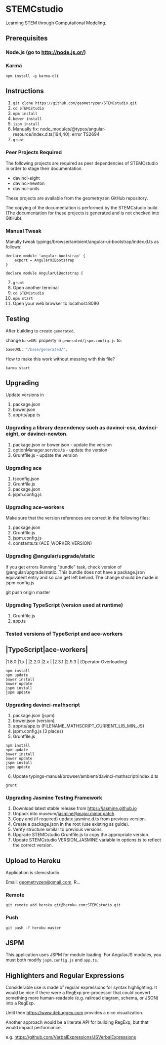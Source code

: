 # STEMCstudio

Learning STEM through Computational Modeling.

## Prerequisites

### Node.js (go to http://node.js.or/)

### Karma
```
npm install -g karma-cli
```

## Instructions

1. `git clone https://github.com/geometryzen/STEMCstudio.git`
2. `cd STEMCstudio`
3. `npm install`
4. `bower install`
6. `jspm install`
7. Manually fix: node_modules/@types/angular-resource/index.d.ts(194,40): error TS2694
8. `grunt`

### Peer Projects Required

The following projects are required as peer dependencies of STEMCstudio in order to stage their documentation.

* davinci-eight
* davinci-newton
* davinci-units

These projects are available from the geometryzen GitHub repository.

The copying of the documentation is performed by the STEMCstudio build.
(The documentation for these projects is generated and is not checked into GitHub).


### Manual Tweak

Manully tweak typings/browser/ambient/angular-ui-bootstrap/index.d.ts as follows:

```
declare module 'angular-bootstrap' {
    export = AngularUiBootstrap
}

declare module AngularUiBootstrap {
```

7. `grunt`
8. Open another terminal
9. `cd STEMCstudio`
10. `npm start`
11. Open your web browser to localhost:8080

## Testing

After building to create `generated`,

change `baseURL` property in `generated/jspm.config.js` to:

```js
baseURL: "/base/generated/",
```

How to make this work without messing with this file?

```
karma start
```

## Upgrading

Update versions in

1. package.json
2. bower.json
3. app/ts/app.ts

### Upgrading a library dependency such as davinci-csv, davinci-eight, or davinci-newton.

1. package.json or bower.json - update the version
2. optionManager.service.ts - update the version
3. Gruntfile.js - update the version


### Upgrading ace

1. tsconfig.json
2. Gruntfile.js
3. package.json
4. jspm.config.js

### Upgrading ace-workers

Make sure that the version references are correct in the following files:

1. package.json
2. Gruntfile.js
3. jspm.config.js
4. constants.ts (ACE_WORKER_VERSION)

### Upgrading @angular/upgrade/static

If you get errors Running "bundle" task, check version of @angular/upgrade/static.
This bundle does not have a package.json equivalent entry and so can get left behind.
The change should be made in jspm.config.js

git push origin master

### Upgrading TypeScript (version used at runtime)

1. Gruntfile.js
2. app.ts

### Tested versions of TypeScript and ace-workers

|TypeScript|ace-workers|
------------------------
|1.8.0     |1.x        |
|2.2.0     |2.x        |
|2.3.1     |2.9.3      | (Operator Overloading)

```
npm install
npm update
bower install
bower update
jspm install
jspm update
```

### Upgrading davinci-mathscript

1. package.json (jspm)
2. bower.json (version)
3. app/ts/app.ts (FILENAME_MATHSCRIPT_CURRENT_LIB_MIN_JS)
4. jspm.config.js (3 places)
5. Gruntfile.js

```
npm install
npm update
bower install
bower update
jspm install
jspm update
```

6. Update typings-manual/browser/ambient/davinci-mathscript/index.d.ts

```
grunt
```

### Upgrading Jasmine Testing Framework

1. Download latest stable release from https://jasmine.github.io
2. Unpack into museum/jasmine@major.minor.patch.
3. Copy and (if required) update jasmine.d.ts from previous version.
4. Create a package.json in the root (use existing as guide).
5. Verify structure similar to previous versions.
6. Upgrade STEMCstudio Gruntfile.js to copy the appropriate version.
7. Update STEMCstudio VERSION_JASMINE variable in options.ts to reflect the correct version.

## Upload to Heroku

Application is stemcstudio

Email: geometryzen@gmail.com, R...

### Remote
```
git remote add heroku git@heroku.com:STEMCstudio.git
```

### Push
```
git push -f heroku master
```

## JSPM

This application uses JSPM for module loading.
For AngularJS modules, you must both modify `jspm.config.js` and `app.ts`.

## Highlighters and Regular Expressions

Considerable use is made of regular expressions for syntax highlighting.
It would be nice if there were a RegExp pre-processor that could convert something
more human-readable (e.g. railroad diagram, schema, or JSON) into a RegExp.

Until then https://www.debuggex.com provides a nice visualization.

Another approach would be a literate API for building RegExp, but that would impact performance.

e.g. https://github.com/VerbalExpressions/JSVerbalExpressions
